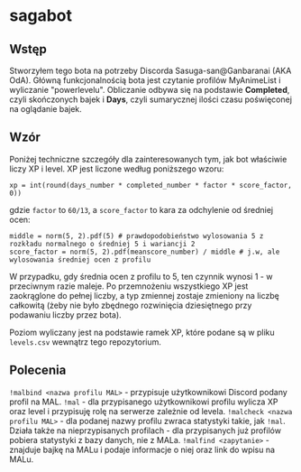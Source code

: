 # sagabot

## Wstęp

Stworzyłem tego bota na potrzeby Discorda Sasuga-san@Ganbaranai (AKA OdA). 
Główną funkcjonalnością bota jest czytanie profilów MyAnimeList i wyliczanie "powerlevelu". 
Obliczanie odbywa się na podstawie **Completed**, czyli skończonych bajek i **Days**, czyli sumarycznej ilości czasu poświęconej na oglądanie bajek. 

## Wzór

Poniżej techniczne szczegóły dla zainteresowanych tym, jak bot właściwie liczy XP i level. 
XP jest liczone według poniższego wzoru:

```
xp = int(round(days_number * completed_number * factor * score_factor, 0))
```
gdzie `factor` to `60/13`, a `score_factor` to kara za odchylenie od średniej ocen:
```
middle = norm(5, 2).pdf(5) # prawdopodobieństwo wylosowania 5 z rozkładu normalnego o średniej 5 i wariancji 2
score_factor = norm(5, 2).pdf(meanscore_number) / middle # j.w, ale wylosowania średniej ocen z profilu 
```
W przypadku, gdy średnia ocen z profilu to 5, ten czynnik wynosi 1 - w przeciwnym razie maleje. 
Po przemnożeniu wszystkiego XP jest zaokrąglone do pełnej liczby, a typ zmiennej zostaje zmieniony na liczbę całkowitą (żeby nie było zbędnego rozwinięcia dziesiętnego przy podawaniu liczby przez bota). 

Poziom wyliczany jest na podstawie ramek XP, które podane są w pliku `levels.csv` wewnątrz tego repozytorium. 

## Polecenia

`!malbind <nazwa profilu MAL>` - przypisuje użytkownikowi Discord podany profil na MAL. 
`!mal` - dla przypisanego użytkownikowi profilu wylicza XP oraz level i przypisuję rolę na serwerze zależnie od levela. 
`!malcheck <nazwa profilu MAL>` - dla podanej nazwy profilu zwraca statystyki takie, jak `!mal`. Działa także na nieprzypisanych profilach - dla przypisanych już profilów pobiera statystyki z bazy danych, nie z MALa. 
`!malfind <zapytanie>` - znajduje bajkę na MALu i podaje informacje o niej oraz link do wpisu na MALu. 

